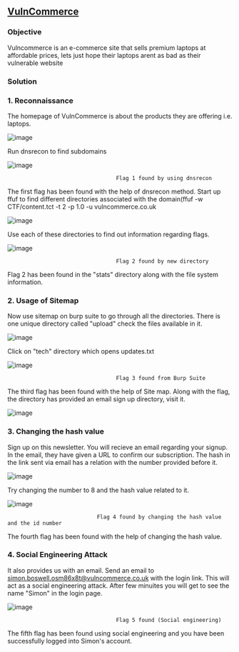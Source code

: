 ## **[VulnCommerce](https://app.hackinghub.io/vuln-commerce)**

### **Objective**
Vulncommerce is an e-commerce site that sells premium laptops at affordable prices, lets just hope their laptops arent as bad as their vulnerable website

### **Solution**

### **1. Reconnaissance**

The homepage of VulnCommerce is about the products they are offering i.e. laptops.

![image](https://github.com/ocoretech/CTF-workbook/assets/67775716/a2577ba2-0d39-4c12-bae7-f40436b4df29)


Run dnsrecon to find subdomains


![image](https://github.com/ocoretech/CTF-workbook/assets/67775716/220d2984-6914-4ed9-bf7f-021d1499ce17)


                                      Flag 1 found by using dnsrecon


The first flag has been found with the help of dnsrecon method. Start up ffuf to find different directories associated with the domain(ffuf -w CTF/content.tct -t 2 -p 1.0 -u vulncommerce.co.uk

![image](https://github.com/ocoretech/CTF-workbook/assets/67775716/121c36e9-6353-4222-b04e-06dac3c12952)

Use each of these directories to find out information regarding flags.

![image](https://github.com/ocoretech/CTF-workbook/assets/67775716/71dbf782-493f-4b42-bac6-42c0a1515b0f)

                                      
                                      Flag 2 found by new directory


Flag 2 has been found in the "stats" directory along with the file system information. 


### **2. Usage of Sitemap**


Now use sitemap on burp suite to go through all the directories. There is one unique directory called "upload" check the files available in it.

![image](https://github.com/ocoretech/CTF-workbook/assets/67775716/a88e71fe-9b82-4ab8-8876-8a5b88f1e0d0)


Click on "tech" directory which opens updates.txt

![image](https://github.com/ocoretech/CTF-workbook/assets/67775716/60cabaa2-6f5b-43eb-80fa-1c864ff1b999)


                                      Flag 3 found from Burp Suite


The third flag has been found with the help of Site map. Along with the flag, the directory has provided an email sign up directory, visit it.

![image](https://github.com/ocoretech/CTF-workbook/assets/67775716/23dd4199-a944-4583-a84a-3f1b03466e57)


### **3. Changing the hash value**


Sign up on this newsletter. You will recieve an email regarding your signup. In the email, they have given a URL to confirm our subscription. The hash in the link sent via email has a relation with the number provided before it.

![image](https://github.com/ocoretech/CTF-workbook/assets/67775716/26aaa000-6908-4707-9341-f7e5b425bacb)


Try changing the number to 8 and the hash value related to it.

![image](https://github.com/ocoretech/CTF-workbook/assets/67775716/8897cc13-f940-4e9a-9f3f-e9a4fac18d49)

                               
                                Flag 4 found by changing the hash value and the id number


The fourth flag has been found with the help of changing the hash value. 

### **4. Social Engineering Attack**


It also provides us with an email. Send an email to simon.boswell.osm86x8t@vulncommerce.co.uk with the login link. 
This will act as a social engineering attack. After few minuites you will get to see the name "Simon" in the login page.

![image](https://github.com/ocoretech/CTF-workbook/assets/67775716/0ed8236a-4a65-48fb-94b9-8ff8b106c635)


                                      Flag 5 found (Social engineering)


The fifth flag has been found using social engineering and you have been successfully logged into Simon's account.

